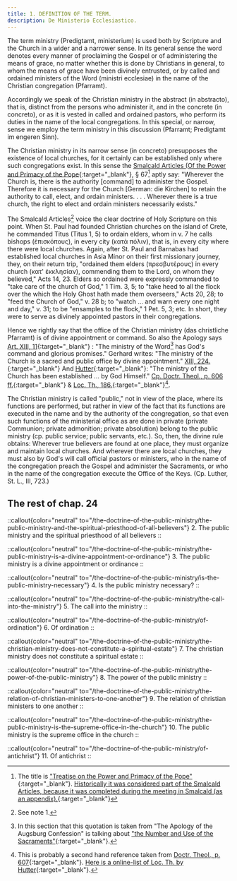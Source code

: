 ```yaml
---
title: 1. DEFINITION OF THE TERM.
description: De Ministerio Ecclesiastico.
---
```


The term ministry (Predigtamt, ministerium) is used both by Scripture and the Church in a wider and a narrower sense. In its general sense the word denotes every manner of proclaiming the Gospel or of administering the means of grace, no matter whether this is done by Christians in general, to whom the means of grace have been divinely entrusted, or by called and ordained ministers of the Word (ministri ecclesiae) in the name of the Christian congregation (Pfarramt).

Accordingly we speak of the Christian ministry in the abstract (in abstracto), that is, distinct from the persons who administer it, and in the concrete (in concreto), or as it is vested in called and ordained pastors, who perform its duties in the name of the local congregations. In this special, or narrow, sense we employ the term ministry in this discussion (Pfarramt; Predigtamt im engeren Sinn).

The Christian ministry in its narrow sense (in concreto) presupposes the existence of local churches, for it certainly can be established only where such congregations exist. In this sense the [Smalcald Articles (Of the Power and Primacy of the Pope](https://boc.confident.faith/tr-ppp-0067){:target="_blank"}, § 67[^1] aptly say: "Wherever the Church is, there is the authority [command] to administer the Gospel. Therefore it is necessary for the Church [German: die Kirchen] to retain the authority to call, elect, and ordain ministers. . . . Wherever there is a true church, the right to elect and ordain ministers necessarily exists."

The Smalcald Articles[^2] voice the clear doctrine of Holy Scripture on this point. When St. Paul had founded Christian churches on the island of Crete, he commanded Titus (Titus 1, 5) to ordain elders, whom in v. 7 he calls bishops (ἐπισκόπους), in every city (κατὰ  πόλιν), that is, in every city where there were local churches. Again, after St. Paul and Barnabas had established local churches in Asia Minor on their first missionary journey, they, on their return trip, "ordained them elders (πρεσβυτέρους) in every church (κατ' ἐκκλησίαν), commending them to the Lord, on whom they believed," Acts 14, 23. Elders so ordained were expressly commanded to "take care of the church of God," 1 Tim. 3, 5; to "take heed to all the flock over the which the Holy Ghost hath made them overseers," Acts 20, 28; to "feed the Church of God," v. 28 b; to "watch ... and warn every one night and day," v. 31; to be "ensamples to the flock," 1 Pet. 5, 3; etc. In short, they were to serve as divinely appointed pastors in their congregations.

Hence we rightly say that the office of the Christian ministry (das christliche Pfarramt) is of divine appointment or command. So also the Apology says [Art. XIII, 11](https://boc.confident.faith/ap-xiii-0011){:target="_blank"} : "The ministry of the Word[^3] has God's command and glorious promises." Gerhard writes: "The ministry of the Church is a sacred and public office by divine appointment." [XIII, 224.](https://boc.confident.faith/ap-xiii-0011){:target="_blank"} And [Hutter](https://books.google.com.ph/books/about/Loci_communes_theologici.html?id=ZRlnnQEACAAJ&redir_esc=y){:target="_blank"}: "The ministry of the Church has been established ... by God Himself." [Cp. Doctr. Theol., p. 606 ff.](https://archive.org/details/doctrinaltheolog00schmuoft/page/n615/mode/2up){:target="_blank"} & [Loc. Th., 186.](https://www.prdl.org/author_view.php?s=260&limit=20&a_id=572&sort=){:target="_blank"}[^4].

The Christian ministry is called "public," not in view of the place, where its functions are performed, but rather in view of the fact that its functions are executed in the name and by the authority of the congregation, so that even such functions of the ministerial office as are done in private (private Communion; private admonition; private absolution) belong to the public ministry (cp. public service; public servants, etc.). So, then, the divine rule obtains: Wherever true believers are found at one place, they must organize and maintain local churches. And wherever there are local churches, they must also by God's will call official pastors or ministers, who in the name of the congregation preach the Gospel and administer the Sacraments, or who in the name of the congregation execute the Office of the Keys. (Cp. Luther, St. L., III, 723.)

## The rest of chap. 24

::callout{color="neutral" to="/the-doctrine-of-the-public-ministry/the-public-ministry-and-the-spiritual-priesthood-of-all-believers"}
2. The public ministry and the spiritual priesthood of all believers
::

::callout{color="neutral" to="/the-doctrine-of-the-public-ministry/the-public-ministry-is-a-divine-appointment-or-ordinance"}
3. The public ministry is a divine appointment or ordinance
::

::callout{color="neutral" to="/the-doctrine-of-the-public-ministry/is-the-public-ministry-necessary"}
4. Is the public ministry necessary?
::

::callout{color="neutral" to="/the-doctrine-of-the-public-ministry/the-call-into-the-ministry"}
5. The call into the ministry
::

::callout{color="neutral" to="/the-doctrine-of-the-public-ministry/of-ordination"}
6. Of ordination
::

::callout{color="neutral" to="/the-doctrine-of-the-public-ministry/the-christian-ministry-does-not-constitute-a-spiritual-estate"}
7. The christian ministry does not constitute a spiritual estate
::

::callout{color="neutral" to="/the-doctrine-of-the-public-ministry/the-power-of-the-public-ministry"}
8. The power of the public ministry
::

::callout{color="neutral" to="/the-doctrine-of-the-public-ministry/the-relation-of-christian-ministers-to-one-another"}
9. The relation of christian ministers to one another
::

::callout{color="neutral" to="/the-doctrine-of-the-public-ministry/the-public-ministry-is-the-supreme-office-in-the-church"}
10. The public ministry is the supreme office in the church
::

::callout{color="neutral" to="/the-doctrine-of-the-public-ministry/of-antichrist"}
11. Of antichrist
::

[^1]: The title is ["Treatise on the Power and Primacy of the Pope"](https://thebookofconcord.org/power-and-primacy-of-the-pope/){:target="_blank"}. [Historically it was considered part of the Smalcald Articles, because it was completed during the meeting in Smalcald (as an appendix).](https://en.wikipedia.org/wiki/Treatise_on_the_Power_and_Primacy_of_the_Pope#:~:text=The%20Tractate%20historically%20was%20considered,in%20the%20Book%20of%20Concord.){:target="_blank"}
[^2]: See note 1.
[^3]: In this section that this quotation is taken from "The Apology of the Augsburg Confession" is talking about ["the Number and Use of the Sacraments"](https://thebookofconcord.org/apology-of-the-augsburg-confession/article-xiii/){:target="_blank"}.
[^4]: This is probably a second hand reference taken from [Doctr. Theol., p. 607](https://archive.org/details/doctrinaltheolog00schmuoft/page/n615/mode/2up){:target="_blank"}. [Here is a online-list of Loc. Th. by Hutter](https://www.prdl.org/author_view.php?s=260&limit=20&a_id=572&sort=){:target="_blank"}.